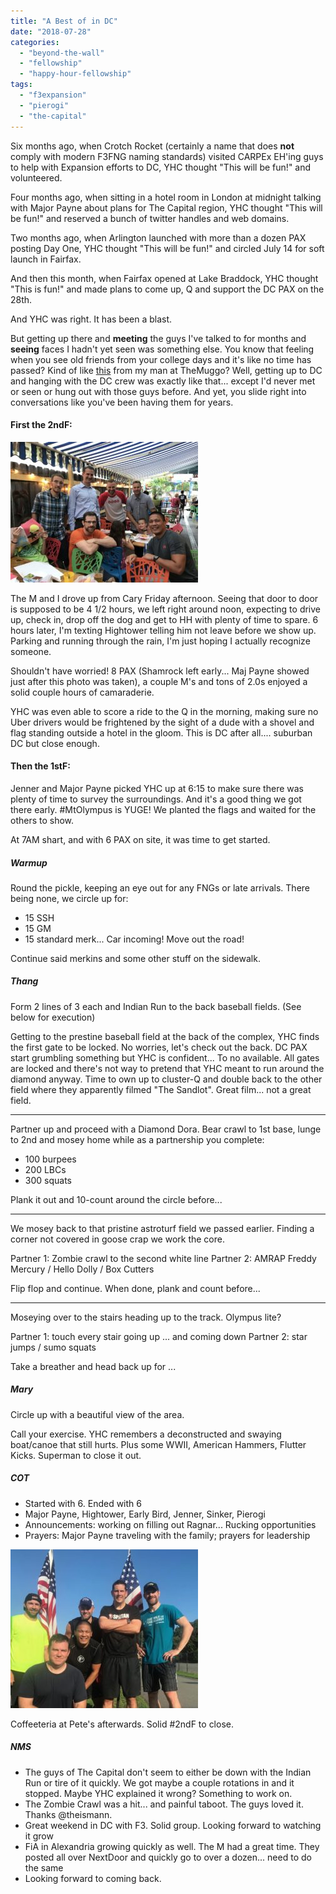 ```yaml
---
title: "A Best of in DC"
date: "2018-07-28"
categories: 
  - "beyond-the-wall"
  - "fellowship"
  - "happy-hour-fellowship"
tags: 
  - "f3expansion"
  - "pierogi"
  - "the-capital"
---
```


Six months ago, when Crotch Rocket (certainly a name that does **not** comply with modern F3FNG naming standards) visited CARPEx EH'ing guys to help with Expansion efforts to DC, YHC thought "This will be fun!" and volunteered.

Four months ago, when sitting in a hotel room in London at midnight talking with Major Payne about plans for The Capital region, YHC thought "This will be fun!" and reserved a bunch of twitter handles and web domains.

Two months ago, when Arlington launched with more than a dozen PAX posting Day One, YHC thought "This will be fun!" and circled July 14 for soft launch in Fairfax.

And then this month, when Fairfax opened at Lake Braddock, YHC thought "This is fun!" and made plans to come up, Q and support the DC PAX on the 28th.

And YHC was right. It has been a blast.

But getting up there and **meeting** the guys I've talked to for months and **seeing** faces I hadn't yet seen was something else. You know that feeling when you see old friends from your college days and it's like no time has passed? Kind of like [this](https://themuggo.com/2018/07/03/fratres-ad-vitam/) from my man at TheMuggo? Well, getting up to DC and hanging with the DC crew was exactly like that... except I'd never met or seen or hung out with those guys before. And yet, you slide right into conversations like you've been having them for years.

#### First the 2ndF:

![](images/DjJ9zXCXcAExZEP-300x225.jpg)

The M and I drove up from Cary Friday afternoon. Seeing that door to door is supposed to be 4 1/2 hours, we left right around noon, expecting to drive up, check in, drop off the dog and get to HH with plenty of time to spare. 6 hours later, I'm texting Hightower telling him not leave before we show up. Parking and running through the rain, I'm just hoping I actually recognize someone.

Shouldn't have worried! 8 PAX (Shamrock left early... Maj Payne showed just after this photo was taken), a couple M's and tons of 2.0s enjoyed a solid couple hours of camaraderie.

YHC was even able to score a ride to the Q in the morning, making sure no Uber drivers would be frightened by the sight of a dude with a shovel and flag standing outside a hotel in the gloom. This is DC after all.... suburban DC but close enough.

#### Then the 1stF:

Jenner and Major Payne picked YHC up at 6:15 to make sure there was plenty of time to survey the surroundings. And it's a good thing we got there early. #MtOlympus is YUGE! We planted the flags and waited for the others to show.

At 7AM shart, and with 6 PAX on site, it was time to get started.

##### Warmup

Round the pickle, keeping an eye out for any FNGs or late arrivals. There being none, we circle up for:

- 15 SSH
- 15 GM
- 15 standard merk... Car incoming! Move out the road!

Continue said merkins and some other stuff on the sidewalk.

##### Thang

Form 2 lines of 3 each and Indian Run to the back baseball fields. (See below for execution)

Getting to the prestine baseball field at the back of the complex, YHC finds the first gate to be locked. No worries, let's check out the back. DC PAX start grumbling something but YHC is confident... To no available. All gates are locked and there's not way to pretend that YHC meant to run around the diamond anyway. Time to own up to cluster-Q and double back to the other field where they apparently filmed "The Sandlot". Great film... not a great field.

* * *

Partner up and proceed with a Diamond Dora. Bear crawl to 1st base, lunge to 2nd and mosey home while as a partnership you complete:

- 100 burpees
- 200 LBCs
- 300 squats

Plank it out and 10-count around the circle before...

* * *

We mosey back to that pristine astroturf field we passed earlier. Finding a corner not covered in goose crap we work the core.

Partner 1: Zombie crawl to the second white line Partner 2: AMRAP Freddy Mercury / Hello Dolly / Box Cutters

Flip flop and continue. When done, plank and count before...

* * *

Moseying over to the stairs heading up to the track. Olympus lite?

Partner 1: touch every stair going up ... and coming down Partner 2: star jumps / sumo squats

Take a breather and head back up for ...

##### Mary

Circle up with a beautiful view of the area.

Call your exercise. YHC remembers a deconstructed and swaying boat/canoe that still hurts. Plus some WWII, American Hammers, Flutter Kicks. Superman to close it out.

##### COT

- Started with 6. Ended with 6
- Major Payne, Hightower, Early Bird, Jenner, Sinker, Pierogi
- Announcements: working on filling out Ragnar... Rucking opportunities
- Prayers: Major Payne traveling with the family; prayers for leadership

![](images/PAX-e1532989611652-300x254.jpg)

Coffeeteria at Pete's afterwards. Solid #2ndF to close.

##### NMS

- The guys of The Capital don't seem to either be down with the Indian Run or tire of it quickly. We got maybe a couple rotations in and it stopped. Maybe YHC explained it wrong? Something to work on.
- The Zombie Crawl was a hit... and painful taboot. The guys loved it. Thanks @theismann.
- Great weekend in DC with F3. Solid group. Looking forward to watching it grow
- FiA in Alexandria growing quickly as well. The M had a great time. They posted all over NextDoor and quickly go to over a dozen... need to do the same
- Looking forward to coming back.
